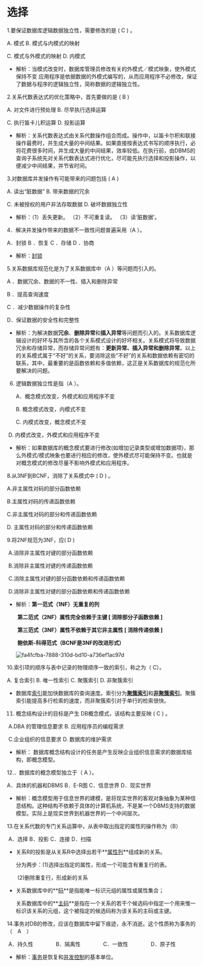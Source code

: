 # 选择

1.要保证数据库逻辑数据独立性，需要修改的是 (  C    ) 。

A. 模式                             B.  模式与内模式的映射

C. 模式与外模式的映射                 D.  内模式

- 解析：当模式改变时，数据库管理员修改有关的外模式／模式映象，使外模式保持不变
  应用程序是依据数据的外模式编写的，从而应用程序不必修改，保证了数据与程序的逻辑独立性，简称数据的逻辑独立性。

2.关系代数表达式的优化策略中，首先要做的是 (  B    )

A. 对文件进行预处理                  B.  尽早执行选择运算

C. 执行笛卡儿积运算                  D. 投影运算

- 解析：关系代数表达式由关系代数操作组合而成。操作中，以笛卡尔积和联接操作最费时，并生成大量的中间结果。如果直接按表达式书写的顺序执行，必将花费很多时间，并生成大量的中间结果，效率较低。在执行前，由DBMS的查询子系统先对关系代数表达式进行优化，尽可能先执行选择和投影操作，以便减少中间结果，并节省时间。

3.对数据库并发操作有可能带来的问题包括 (    A  )

A. 读出“脏数据”                    B.  带来数据的冗余

C. 未被授权的用户非法存取数据         D. 破坏数据独立性

- 解析：（1）丢失更新。	（2）不可重复读。	（3）读‘脏数据’。

4．解决并发操作带来的数据不一致性问题普遍采用（A ）。

A．封锁          B ．恢复         C ．存储           D ．协商

- 解析：[封锁](https://baike.baidu.com/item/%E5%B0%81%E9%94%81/7174892)

5.关系数据库规范化是为了关系数据库中（A ）等问题而引入的。

  A ．数据冗余、数据的不一性、插入和删除异常

  B ．提高查询速度

  C ．减少数据操作的复杂性

  D．保证数据的安全性和完整性

- 解析：为解决数据**冗余**、**删除异常**和**插入异常**等问题而引入的。关系数据库逻辑设计的好坏与其所含的各个关系模式设计的好坏相关。关系模式将导致数据冗余和存储异常，而存储异常问题有：**更新异常、插入异常和删除异常**。以上的关系模式属于“不好”的关系，要消除这些“不好”的关系和数据依赖有密切的联系，其中，最重要的是函数依赖和多值依赖，这正是关系数据库的规范化所要解决的问题。

6. 逻辑数据独立性是指（A ）。

   A．概念模式改变，外模式和应用程序不变

   B. 概念模式改变，内模式不变

   C.  内模式改变，概念模式不变

​       D.  内模式改变，外模式和应用程序不变

- 解析：如果数据库的概念模式要进行修改(如增加记录类型或增加数据项)，那么外模式/模式映象也要进行相应的修改，使外模式尽可能保持不变。也就是对概念模式的修改尽量不影响外模式和应用程序。

8.从3NF到BCNF，消除了关系模式中 (   D   ) 。

   A.非主属性对码的部分函数依赖

   B.主属性对码的传递函数依赖

   C.非主属性对码的部分和传递函数依赖

   D. 主属性对码的部分和传递函数依赖

9.将2NF规范为3NF，应(  D    ) 

​	A.消除非主属性对键的部分函数依赖

​	B.消除非主属性对键的传递函数依赖

​	C.消除主属性对键的部分函数依赖和传递函数依赖

​	D.消除非主属性对键的部分函数依赖和传递函数依赖

- 解析：**第一范式（1NF）无重复的列**

  ​           **第二范式（2NF）属性完全依赖于主键 [ 消除部分子函数依赖 ]**

  ​           **第三范式（3NF）属性不依赖于其它非主属性 [ 消除传递依赖 ]**

  ​			**鲍依斯-科得范式（BCNF是3NF的改进形式）**

  ![fa4fcfba-7888-310d-bd10-a736ef1ac97d](C:\Users\shiboba\Desktop\fa4fcfba-7888-310d-bd10-a736ef1ac97d.gif)

10.索引项的顺序与表中记录的物理顺序一致的索引，称之为（ C）。

   A. 复合索引   B.  唯一性索引   C. 聚簇索引   D. 非聚簇索引

- 数据库[索引](https://baike.baidu.com/item/索引)能加快数据库的查询速度。索引分为[**聚簇索引**](https://baike.baidu.com/item/聚簇索引)和[**非聚簇索引**](https://baike.baidu.com/item/非聚簇索引)。聚簇索引能提高多行检索的速度，而非聚簇索引对于单行的检索很快。

11. 概念结构设计的目标是产生 DB概念模式，该结构主要反映 (   C   ) 。

​	A.DBA 的管理信息要求         B. 应用程序员的编程需求

​	C.企业组织的信息要求          D. 数据库的维护需求

- 解析： 数据库概念结构设计的任务是产生反映企业组织信息需求的数据库结构，即概念模型。

12.．数据库的概念模型独立于（    A     ）。

A．具体的机器和DBMS        B．E-R图      C．信息世界         D．现实世界

- 解析：概念模型用于信息世界的建模，是将现实世界的客观对象抽象为某种信息结构。这种结构不依赖于具体的计算机系统，不是某一个DBMS支持的数据模型。实际上是现实世界到机器世界的一个中间层次。

13.在关系代数的专门关系运算中，从表中取出指定的属性的操作称为（B）

​	A．选择         B．投影       C．连接       D．扫描

- 关系R的投影是从关系R中选择出若干**<u>属性列</u>**组成新的关系。

  分为两步：(1)选择出指定的属性，形成一个可能含有重复行的表。

  ​					(2)删除重复行，形成新的关系

- 关系数据库中的**<u>码</u>**是指能唯一标识元组的属性或属性集合；

  关系数据库中的**<u>主码</u>**是指在一个关系的若干个候选码中指定一个用来惟一标识该关系的元组，这个被指定的候选码称为该关系的主码或主键。

14.事务对DB的修改，应该在数据库中留下痕迹，永不消逝。这个性质称为事务的（　A　）

​	A．持久性 　　　　B．隔离性 　　　　C．一致性　　　　 D．原子性

-  解析：[事务](https://baike.baidu.com/item/%E4%BA%8B%E5%8A%A1/5945882)是恢复和[并发控制](https://baike.baidu.com/item/并发控制)的基本单位。

